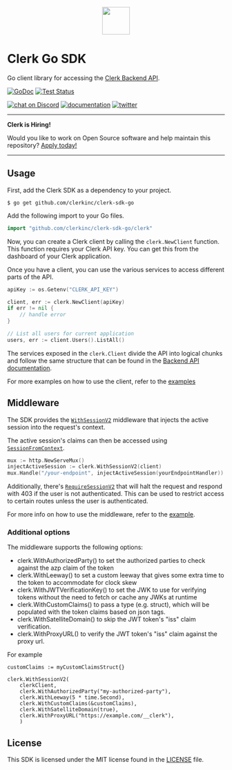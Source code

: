 <p align="center">
  <a href="https://www.clerk.com/?utm_source=github&utm_medium=starter_repos&utm_campaign=sdk_go" target="_blank" align="center">
    <picture>
      <source media="(prefers-color-scheme: dark)" srcset="./docs/clerk-logo-dark.png">
      <img src="./docs/clerk-logo-light.png" height="64">
    </picture>
  </a>
  <br />
</p>

# Clerk Go SDK

Go client library for accessing the [Clerk Backend API](https://clerk.com/docs/reference/backend-api).

[![GoDoc](https://img.shields.io/static/v1?label=godoc&message=reference&color=blue)](https://pkg.go.dev/github.com/clerkinc/clerk-sdk-go/clerk)
[![Test Status](https://github.com/clerkinc/clerk-sdk-go/workflows/tests/badge.svg)](https://github.com/clerkinc/clerk-sdk-go/actions?query=workflow%3Atests)

[![chat on Discord](https://img.shields.io/discord/856971667393609759.svg?logo=discord)](https://discord.com/invite/b5rXHjAg7A)
[![documentation](https://img.shields.io/badge/documentation-clerk-green.svg)](https://clerk.com/docs)
[![twitter](https://img.shields.io/twitter/follow/ClerkDev?style=social)](https://twitter.com/intent/follow?screen_name=ClerkDev)

---

**Clerk is Hiring!**

Would you like to work on Open Source software and help maintain this repository? [Apply today!](https://apply.workable.com/clerk-dev/)

---

## Usage

First, add the Clerk SDK as a dependency to your project.

```
$ go get github.com/clerkinc/clerk-sdk-go
```

Add the following import to your Go files.

```go
import "github.com/clerkinc/clerk-sdk-go/clerk"
```

Now, you can create a Clerk client by calling the `clerk.NewClient` function.
This function requires your Clerk API key.
You can get this from the dashboard of your Clerk application.

Once you have a client, you can use the various services to access different parts of the API.

```go
apiKey := os.Getenv("CLERK_API_KEY")

client, err := clerk.NewClient(apiKey)
if err != nil {
    // handle error
}

// List all users for current application
users, err := client.Users().ListAll()
```

The services exposed in the `clerk.Client` divide the API into logical chunks and
follow the same structure that can be found in the [Backend API documentation](https://clerk.com/docs/reference/backend-api).

For more examples on how to use the client, refer to the [examples](https://github.com/clerkinc/clerk-sdk-go/tree/main/examples/operations)

## Middleware

The SDK provides the [`WithSessionV2`](https://pkg.go.dev/github.com/clerkinc/clerk-sdk-go/v2/clerk#WithSessionV2) middleware that injects the active session into the request's context.

The active session's claims can then be accessed using [`SessionFromContext`](https://pkg.go.dev/github.com/clerkinc/clerk-sdk-go/v2/clerk#SessionFromContext).

```go
mux := http.NewServeMux()
injectActiveSession := clerk.WithSessionV2(client)
mux.Handle("/your-endpoint", injectActiveSession(yourEndpointHandler))
```

Additionally, there's [`RequireSessionV2`](https://pkg.go.dev/github.com/clerkinc/clerk-sdk-go/v2/clerk#RequireSessionV2) that will halt the request and respond with 403 if the user is not authenticated. This can be used to restrict access to certain routes unless the user is authenticated.

For more info on how to use the middleware, refer to the
[example](https://github.com/clerkinc/clerk-sdk-go/tree/main/examples/middleware).

### Additional options

The middleware supports the following options:

- clerk.WithAuthorizedParty() to set the authorized parties to check against the azp claim of the token
- clerk.WithLeeway() to set a custom leeway that gives some extra time to the token to accommodate for clock skew
- clerk.WithJWTVerificationKey() to set the JWK to use for verifying tokens without the need to fetch or cache any JWKs at runtime
- clerk.WithCustomClaims() to pass a type (e.g. struct), which will be populated with the token claims based on json tags.
- clerk.WithSatelliteDomain() to skip the JWT token's "iss" claim verification.
- clerk.WithProxyURL() to verify the JWT token's "iss" claim against the proxy url.

For example

```golang
customClaims := myCustomClaimsStruct{}

clerk.WithSessionV2(
	clerkClient,
	clerk.WithAuthorizedParty("my-authorized-party"),
	clerk.WithLeeway(5 * time.Second),
	clerk.WithCustomClaims(&customClaims),
	clerk.WithSatelliteDomain(true),
	clerk.WithProxyURL("https://example.com/__clerk"),
	)
```

## License

This SDK is licensed under the MIT license found in the [LICENSE](./LICENSE) file.
